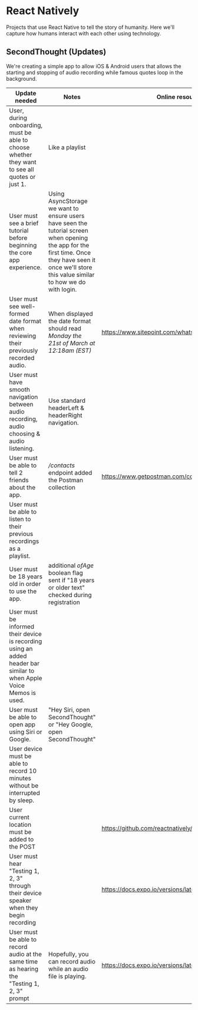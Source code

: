# React Natively

Projects that use React Native to tell the story of humanity. Here we'll capture how humans interact with each other using technology.

## SecondThought (Updates)
We're creating a simple app to allow iOS &amp; Android users that allows the starting and stopping of audio recording while famous quotes loop in the background.

|Update needed|Notes|Online resource if available|
|-|-|-|
|User, during onboarding, must be able to choose whether they want to see all quotes or just 1.|Like a playlist||
|User must see a brief tutorial before beginning the core app experience.|Using AsyncStorage we want to ensure users have seen the tutorial screen when opening the app for the first time. Once they have seen it once we'll store this value similar to how we do with login.||
|User must see well-formed date format when reviewing their previously recorded audio.|When displayed the date format should read _Monday the 21st of March at 12:18am (EST)_|https://www.sitepoint.com/whats-the-best-date-format/|
|User must have smooth navigation between audio recording, audio choosing & audio listening.|Use standard headerLeft & headerRight navigation.||https://reactnativecode.com/finish-current-activity-route-screen/|
|User must be able to tell 2 friends about the app.|_/contacts_ endpoint added the Postman collection|https://www.getpostman.com/collections/dbf3d8c70887998389ef|
|User must be able to listen to their previous recordings as a playlist.|||
|User must be 18 years old in order to use the app.|additional _ofAge_ boolean flag sent if "18 years or older text" checked during registration||
|User must be informed their device is recording using an added header bar similar to when Apple Voice Memos is used.|||
|User must be able to open app using Siri or Google.|"Hey Siri, open SecondThought" or "Hey Google, open SecondThought"||
|User device must be able to record 10 minutes without be interrupted by sleep.|||
|User current location must be added to the POST||https://github.com/reactnatively/react-native-uhcounter|
|User must hear "Testing 1, 2, 3" through their device speaker when they begin recording||https://docs.expo.io/versions/latest/sdk/audio/|
|User must be able to record audio at the same time as hearing the "Testing 1, 2, 3" prompt|Hopefully, you can record audio while an audio file is playing.|https://docs.expo.io/versions/latest/sdk/audio/|
